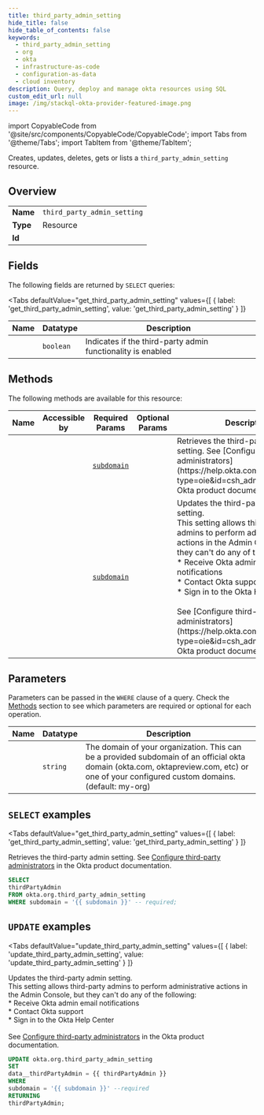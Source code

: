 ```yaml
--- 
title: third_party_admin_setting
hide_title: false
hide_table_of_contents: false
keywords:
  - third_party_admin_setting
  - org
  - okta
  - infrastructure-as-code
  - configuration-as-data
  - cloud inventory
description: Query, deploy and manage okta resources using SQL
custom_edit_url: null
image: /img/stackql-okta-provider-featured-image.png
---
```


import CopyableCode from '@site/src/components/CopyableCode/CopyableCode';
import Tabs from '@theme/Tabs';
import TabItem from '@theme/TabItem';

Creates, updates, deletes, gets or lists a <code>third_party_admin_setting</code> resource.

## Overview
<table><tbody>
<tr><td><b>Name</b></td><td><code>third_party_admin_setting</code></td></tr>
<tr><td><b>Type</b></td><td>Resource</td></tr>
<tr><td><b>Id</b></td><td><CopyableCode code="okta.org.third_party_admin_setting" /></td></tr>
</tbody></table>

## Fields

The following fields are returned by `SELECT` queries:

<Tabs
    defaultValue="get_third_party_admin_setting"
    values={[
        { label: 'get_third_party_admin_setting', value: 'get_third_party_admin_setting' }
    ]}
>
<TabItem value="get_third_party_admin_setting">

<table>
<thead>
    <tr>
    <th>Name</th>
    <th>Datatype</th>
    <th>Description</th>
    </tr>
</thead>
<tbody>
<tr>
    <td><CopyableCode code="thirdPartyAdmin" /></td>
    <td><code>boolean</code></td>
    <td>Indicates if the third-party admin functionality is enabled</td>
</tr>
</tbody>
</table>
</TabItem>
</Tabs>

## Methods

The following methods are available for this resource:

<table>
<thead>
    <tr>
    <th>Name</th>
    <th>Accessible by</th>
    <th>Required Params</th>
    <th>Optional Params</th>
    <th>Description</th>
    </tr>
</thead>
<tbody>
<tr>
    <td><a href="#get_third_party_admin_setting"><CopyableCode code="get_third_party_admin_setting" /></a></td>
    <td><CopyableCode code="select" /></td>
    <td><a href="#parameter-subdomain"><code>subdomain</code></a></td>
    <td></td>
    <td>Retrieves the third-party admin setting. See [Configure third-party administrators](https://help.okta.com/okta_help.htm?type=oie&id=csh_admin-third) in the Okta product documentation.</td>
</tr>
<tr>
    <td><a href="#update_third_party_admin_setting"><CopyableCode code="update_third_party_admin_setting" /></a></td>
    <td><CopyableCode code="update" /></td>
    <td><a href="#parameter-subdomain"><code>subdomain</code></a></td>
    <td></td>
    <td>Updates the third-party admin setting.<br />This setting allows third-party admins to perform administrative actions in the Admin Console, but they can't do any of the following:<br />  * Receive Okta admin email notifications<br />  * Contact Okta support<br />  * Sign in to the Okta Help Center<br /><br />See [Configure third-party administrators](https://help.okta.com/okta_help.htm?type=oie&id=csh_admin-third) in the Okta product documentation.<br /></td>
</tr>
</tbody>
</table>

## Parameters

Parameters can be passed in the `WHERE` clause of a query. Check the [Methods](#methods) section to see which parameters are required or optional for each operation.

<table>
<thead>
    <tr>
    <th>Name</th>
    <th>Datatype</th>
    <th>Description</th>
    </tr>
</thead>
<tbody>
<tr id="parameter-subdomain">
    <td><CopyableCode code="subdomain" /></td>
    <td><code>string</code></td>
    <td>The domain of your organization. This can be a provided subdomain of an official okta domain (okta.com, oktapreview.com, etc) or one of your configured custom domains. (default: my-org)</td>
</tr>
</tbody>
</table>

## `SELECT` examples

<Tabs
    defaultValue="get_third_party_admin_setting"
    values={[
        { label: 'get_third_party_admin_setting', value: 'get_third_party_admin_setting' }
    ]}
>
<TabItem value="get_third_party_admin_setting">

Retrieves the third-party admin setting. See [Configure third-party administrators](https://help.okta.com/okta_help.htm?type=oie&id=csh_admin-third) in the Okta product documentation.

```sql
SELECT
thirdPartyAdmin
FROM okta.org.third_party_admin_setting
WHERE subdomain = '{{ subdomain }}' -- required;
```
</TabItem>
</Tabs>


## `UPDATE` examples

<Tabs
    defaultValue="update_third_party_admin_setting"
    values={[
        { label: 'update_third_party_admin_setting', value: 'update_third_party_admin_setting' }
    ]}
>
<TabItem value="update_third_party_admin_setting">

Updates the third-party admin setting.<br />This setting allows third-party admins to perform administrative actions in the Admin Console, but they can't do any of the following:<br />  * Receive Okta admin email notifications<br />  * Contact Okta support<br />  * Sign in to the Okta Help Center<br /><br />See [Configure third-party administrators](https://help.okta.com/okta_help.htm?type=oie&id=csh_admin-third) in the Okta product documentation.<br />

```sql
UPDATE okta.org.third_party_admin_setting
SET 
data__thirdPartyAdmin = {{ thirdPartyAdmin }}
WHERE 
subdomain = '{{ subdomain }}' --required
RETURNING
thirdPartyAdmin;
```
</TabItem>
</Tabs>
